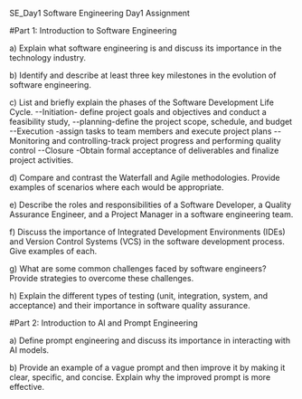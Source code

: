 SE_Day1
Software Engineering Day1 Assignment

#Part 1: Introduction to Software Engineering

a) Explain what software engineering is and discuss its importance in the technology industry.

b) Identify and describe at least three key milestones in the evolution of software engineering.

c) List and briefly explain the phases of the Software Development Life Cycle.
     --Initiation- define project goals and objectives and  conduct a feasibility study,
     --planning-define the project scope, schedule, and budget
     --Execution -assign tasks to team members and execute project plans
     --Monitoring and controlling-track project progress and performing quality control
     --Closure -Obtain formal acceptance of deliverables and finalize project activities.

d) Compare and contrast the Waterfall and Agile methodologies. Provide examples of scenarios where each would be appropriate.

e) Describe the roles and responsibilities of a Software Developer, a Quality Assurance Engineer, and a Project Manager in a software engineering team.

f) Discuss the importance of Integrated Development Environments (IDEs) and Version Control Systems (VCS) in the software development process. Give examples of each.

g) What are some common challenges faced by software engineers? Provide strategies to overcome these challenges.

h) Explain the different types of testing (unit, integration, system, and acceptance) and their importance in software quality assurance.

#Part 2: Introduction to AI and Prompt Engineering

a) Define prompt engineering and discuss its importance in interacting with AI models.

b) Provide an example of a vague prompt and then improve it by making it clear, specific, and concise. Explain why the improved prompt is more effective.
